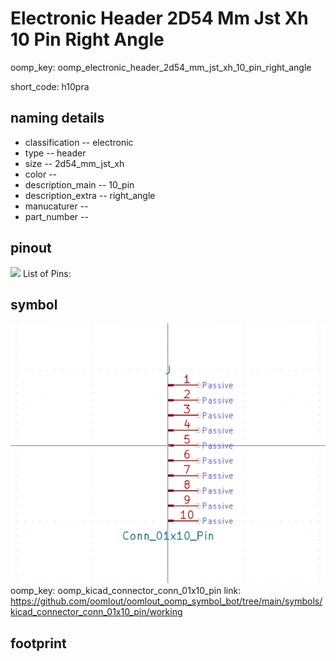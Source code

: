 # Electronic Header 2D54 Mm Jst Xh 10 Pin Right Angle
oomp_key: oomp_electronic_header_2d54_mm_jst_xh_10_pin_right_angle  

short_code: h10pra
## naming details
* classification -- electronic
* type -- header
* size -- 2d54_mm_jst_xh
* color -- 
* description_main -- 10_pin
* description_extra -- right_angle
* manucaturer -- 
* part_number -- 
## pinout
![](working_pinout_600.png)
List of Pins:

## symbol

![](symbol/0/working/working_600.png)  
oomp_key: oomp_kicad_connector_conn_01x10_pin
link: https://github.com/oomlout/oomlout_oomp_symbol_bot/tree/main/symbols/kicad_connector_conn_01x10_pin/working


## footprint
